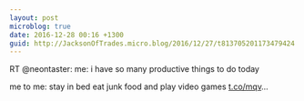 ```yaml
---
layout: post
microblog: true
date: 2016-12-28 00:16 +1300
guid: http://JacksonOfTrades.micro.blog/2016/12/27/t813705201173479424.html
---
```

RT @neontaster: me: i have so many productive things to do today

me to me: stay in bed eat junk food and play video games [t.co/mqv](https://t.co/mqv)…
